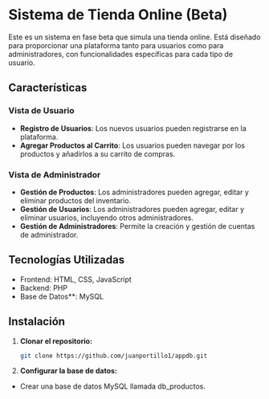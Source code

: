 # Sistema de Tienda Online (Beta)

Este es un sistema en fase beta que simula una tienda online. Está diseñado para proporcionar una plataforma tanto para usuarios como para administradores, con funcionalidades específicas para cada tipo de usuario.

## Características

### Vista de Usuario
- **Registro de Usuarios**: Los nuevos usuarios pueden registrarse en la plataforma.
- **Agregar Productos al Carrito**: Los usuarios pueden navegar por los productos y añadirlos a su carrito de compras.

### Vista de Administrador
- **Gestión de Productos**: Los administradores pueden agregar, editar y eliminar productos del inventario.
- **Gestión de Usuarios**: Los administradores pueden agregar, editar y eliminar usuarios, incluyendo otros administradores.
- **Gestión de Administradores**: Permite la creación y gestión de cuentas de administrador.

## Tecnologías Utilizadas

- Frontend: HTML, CSS, JavaScript
- Backend: PHP
- Base de Datos**: MySQL

## Instalación

1. **Clonar el repositorio:**
   ```bash
   git clone https://github.com/juanportillo1/appdb.git
   
1. **Configurar la base de datos:**
  - Crear una base de datos MySQL llamada db_productos.
